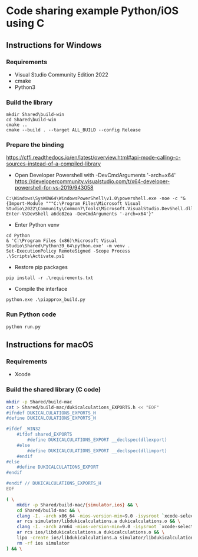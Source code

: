 # Code sharing example Python/iOS using C

## Instructions for Windows

### Requirements

* Visual Studio Community Edition 2022
* cmake
* Python3

### Build the library

```
mkdir Shared\build-win
cd Shared\build-win
cmake ..
cmake --build . --target ALL_BUILD --config Release
```

### Prepare the binding

https://cffi.readthedocs.io/en/latest/overview.html#api-mode-calling-c-sources-instead-of-a-compiled-library

* Open Developer Powershell with -DevCmdArguments '-arch=x64' https://developercommunity.visualstudio.com/t/x64-developer-powershell-for-vs-2019/943058

```
C:\Windows\SysWOW64\WindowsPowerShell\v1.0\powershell.exe -noe -c "&{Import-Module """C:\Program Files\Microsoft Visual Studio\2022\Community\Common7\Tools\Microsoft.VisualStudio.DevShell.dll"""; Enter-VsDevShell a6de82ea -DevCmdArguments '-arch=x64'}"
```

* Enter Python venv

```
cd Python
& 'C:\Program Files (x86)\Microsoft Visual Studio\Shared\Python39_64\python.exe' -m venv .
Set-ExecutionPolicy RemoteSigned -Scope Process
.\Scripts\Activate.ps1
```

* Restore pip packages

```
pip install -r .\requirements.txt
```

* Compile the interface

```
python.exe .\piapprox_build.py
```

### Run Python code

```
python run.py
```

## Instructions for macOS

### Requirements

* Xcode

### Build the shared library (C code)

```sh
mkdir -p Shared/build-mac
cat > Shared/build-mac/dukicalculations_EXPORTS.h << "EOF"
#ifndef DUKICALCULATIONS_EXPORTS_H
#define DUKICALCULATIONS_EXPORTS_H

#ifdef _WIN32
    #ifdef shared_EXPORTS
        #define DUKICALCULATIONS_EXPORT __declspec(dllexport)
    #else
        #define DUKICALCULATIONS_EXPORT __declspec(dllimport)
    #endif
#else
    #define DUKICALCULATIONS_EXPORT
#endif

#endif // DUKICALCULATIONS_EXPORTS_H
EOF

( \
    mkdir -p Shared/build-mac/{simulator,ios} && \
    cd Shared/build-mac && \
    clang -I. -arch x86_64 -mios-version-min=9.0 -isysroot `xcode-select -p`/Platforms/iPhoneSimulator.platform/Developer/SDKs/iPhoneSimulator.sdk ../dukicalculations.c -c && \
    ar rcs simulator/libdukicalculations.a dukicalculations.o && \
    clang -I. -arch arm64 -mios-version-min=9.0 -isysroot `xcode-select -p`/Platforms/iPhoneOS.platform/Developer/SDKs/iPhoneOS.sdk ../dukicalculations.c -c && \
    ar rcs ios/libdukicalculations.a dukicalculations.o && \
    lipo -create ios/libdukicalculations.a simulator/libdukicalculations.a -output libdukicalculations.a && \
    rm -rf ios simulator
) && \

```
